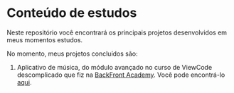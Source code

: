 # Conteúdo de estudos

Neste repositório você encontrará os principais projetos desenvolvidos em meus momentos estudos.

No momento, meus projetos concluídos são:

1. Aplicativo de música, do módulo avançado no curso de ViewCode descomplicado que fiz na [BackFront Academy](https://backfront.com.br/academy/). Você pode encontrá-lo [aqui](https://github.com/mauriciodesm/courseware-content/tree/main/ViewCode/Music%20App).
